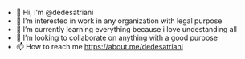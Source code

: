 - 👋 Hi, I’m @dedesatriani
- 👀 I’m interested in work in any organization with legal purpose
- 🌱 I’m currently learning everything because i love undestanding all
- 💞️ I’m looking to collaborate on anything with a good purpose
- 📫 How to reach me https://about.me/dedesatriani

<!---
dedesatriani/dedesatriani is a ✨ special ✨ repository because its `README.md` (this file) appears on your GitHub profile.
You can click the Preview link to take a look at your changes.
--->
